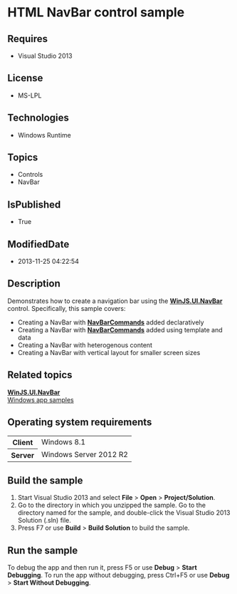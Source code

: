 # HTML NavBar control sample
## Requires
* Visual Studio 2013
## License
* MS-LPL
## Technologies
* Windows Runtime
## Topics
* Controls
* NavBar
## IsPublished
* True
## ModifiedDate
* 2013-11-25 04:22:54
## Description

<div id="mainSection">
<p>Demonstrates how to create a navigation bar using the <a href="http://msdn.microsoft.com/library/windows/apps/dn301893">
<b>WinJS.UI.NavBar</b></a> control. Specifically, this sample covers: </p>
<ul>
<li>Creating a NavBar with <a href="http://msdn.microsoft.com/library/windows/apps/dn301859">
<b>NavBarCommands</b></a> added declaratively </li><li>Creating a NavBar with <a href="http://msdn.microsoft.com/library/windows/apps/dn301859">
<b>NavBarCommands</b></a> added using template and data </li><li>Creating a NavBar with heterogenous content </li><li>Creating a NavBar with vertical layout for smaller screen sizes </li></ul>
<p></p>
<h2><a id="related_topics"></a>Related topics</h2>
<dl><dt><a href="http://msdn.microsoft.com/library/windows/apps/dn301893"><b>WinJS.UI.NavBar</b></a>
</dt><dt><a href="http://go.microsoft.com/fwlink/p/?LinkID=227694">Windows app samples</a>
</dt></dl>
<h2>Operating system requirements</h2>
<table>
<tbody>
<tr>
<th>Client</th>
<td><dt>Windows&nbsp;8.1 </dt></td>
</tr>
<tr>
<th>Server</th>
<td><dt>Windows Server&nbsp;2012&nbsp;R2 </dt></td>
</tr>
</tbody>
</table>
<h2>Build the sample</h2>
<p></p>
<ol>
<li>Start Visual Studio&nbsp;2013 and select <b>File</b> &gt; <b>Open</b> &gt; <b>Project/Solution</b>.
</li><li>Go to the directory in which you unzipped the sample. Go to the directory named for the sample, and double-click the Visual Studio&nbsp;2013 Solution (.sln) file.
</li><li>Press F7 or use <b>Build</b> &gt; <b>Build Solution</b> to build the sample. </li></ol>
<p></p>
<h2>Run the sample</h2>
<p>To debug the app and then run it, press F5 or use <b>Debug</b> &gt; <b>Start Debugging</b>. To run the app without debugging, press Ctrl&#43;F5 or use
<b>Debug</b> &gt; <b>Start Without Debugging</b>. </p>
</div>
